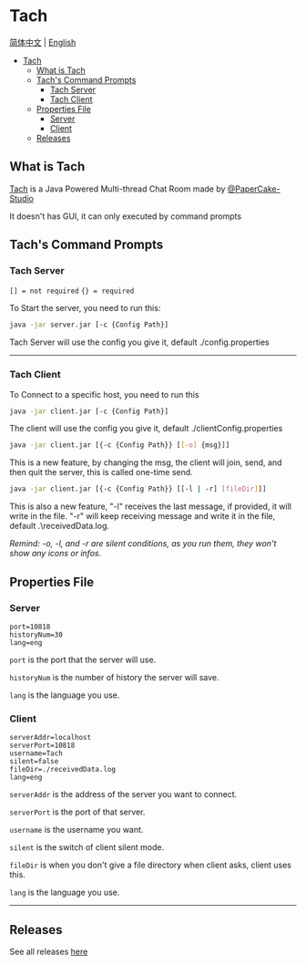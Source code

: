 # Tach

[简体中文](https://github.com/PaperCake-Studio/Tach/blob/main/README_zh.md) | [English](https://github.com/PaperCake-Studio/Tach/blob/main/README.md)

- [Tach](#tach)
  - [What is Tach](#what-is-tach)
  - [Tach's Command Prompts](#tachs-command-prompts)
    - [Tach Server](#tach-server)
    - [Tach Client](#tach-client)
  - [Properties File](#properties-file)
    - [Server](#server)
    - [Client](#client)
  - [Releases](#releases)

## What is Tach
[Tach](https://github.com/PaperCake-Studio/Tach) is a Java Powered Multi-thread Chat Room made by [@PaperCake-Studio](https://github.com/PaperCake-Studio)

It doesn't has GUI, it can only executed by command prompts

## Tach's Command Prompts
### Tach Server
`[] = not required`
`{} = required`

To Start the server, you need to run this:

```bash
java -jar server.jar [-c {Config Path}]
```

Tach Server will use the config you give it, default ./config.properties

___

### Tach Client
To Connect to a specific host, you need to run this

```bash
java -jar client.jar [-c {Config Path}]
```

The client will use the config you give it, default ./clientConfig.properties


```bash
java -jar client.jar [{-c {Config Path}} [[-o] {msg}]]
```

This is a new feature, by changing the msg, the client will join, send, and then quit the server, this is called one-time send.

```bash
java -jar client.jar [{-c {Config Path}} [[-l | -r] [fileDir]]]
```

This is also a new feature, "-l" receives the last message, if provided, it will write in the file. "-r" will keep receiving message and write it in the file, default .\receivedData.log.

*Remind: -o, -l, and -r are silent conditions, as you run them, they won't show any icons or infos.*


## Properties File
### Server


```properties
port=10818
historyNum=30
lang=eng
```

`port` is the port that the server will use.

`historyNum` is the number of history the server will save.

`lang` is the language you use.

### Client

```properties
serverAddr=localhost
serverPort=10818
username=Tach
silent=false
fileDir=./receivedData.log
lang=eng
```

`serverAddr` is the address of the server you want to connect.

`serverPort` is the port of that server.

`username` is the username you want.

`silent` is the switch of client silent mode.

`fileDir` is when you don't give a file directory when client asks, client uses this.

`lang` is the language you use.

___

## Releases
See all releases [here](https://github.com/PaperCake-Studio/Tach/releases)
